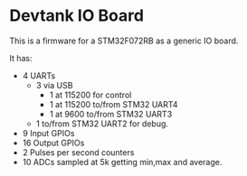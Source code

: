 Devtank IO Board
================

This is a firmware for a STM32F072RB as a generic IO board.

It has:

* 4 UARTs
    - 3 via USB
        - 1 at 115200 for control
        - 1 at 115200 to/from STM32 UART4
        - 1 at 9600 to/from STM32 UART3
    - 1 to/from STM32 UART2 for debug.
* 9 Input GPIOs
* 16 Output GPIOs
* 2 Pulses per second counters
* 10 ADCs sampled at 5k getting min,max and average.
